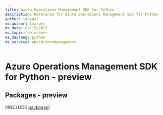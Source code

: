 ```yaml
---
title: Azure Operations Management SDK for Python
description: Reference for Azure Operations Management SDK for Python
author: lmazuel
ms.author: lmazuel
ms.data: 02/15/2023
ms.topic: reference
ms.devlang: python
ms.service: operationsmanagement
---
```

# Azure Operations Management SDK for Python - preview
## Packages - preview
[!INCLUDE [packages](operations-management-index.md)]